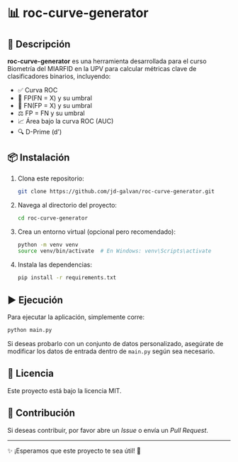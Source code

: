 # 📊 roc-curve-generator

## 🚀 Descripción
**roc-curve-generator** es una herramienta desarrollada para el curso Biometría del MIARFID en la UPV para calcular métricas clave de clasificadores binarios, incluyendo:

- ✅ Curva ROC
- 🎯 FP(FN = X) y su umbral
- 🎯 FN(FP = X) y su umbral
- ⚖️ FP = FN y su umbral
- 📈 Área bajo la curva ROC (AUC)
- 🔍 D-Prime (d')

## 📦 Instalación

1. Clona este repositorio:
   ```bash
   git clone https://github.com/jd-galvan/roc-curve-generator.git
   ```
2. Navega al directorio del proyecto:
   ```bash
   cd roc-curve-generator
   ```
3. Crea un entorno virtual (opcional pero recomendado):
   ```bash
   python -m venv venv
   source venv/bin/activate  # En Windows: venv\Scripts\activate
   ```
4. Instala las dependencias:
   ```bash
   pip install -r requirements.txt
   ```

## ▶️ Ejecución

Para ejecutar la aplicación, simplemente corre:
   ```bash
   python main.py
   ```

Si deseas probarlo con un conjunto de datos personalizado, asegúrate de modificar los datos de entrada dentro de `main.py` según sea necesario.

## 📜 Licencia
Este proyecto está bajo la licencia MIT.

## 🤝 Contribución
Si deseas contribuir, por favor abre un *Issue* o envía un *Pull Request*.

---
✨ ¡Esperamos que este proyecto te sea útil! 🚀

